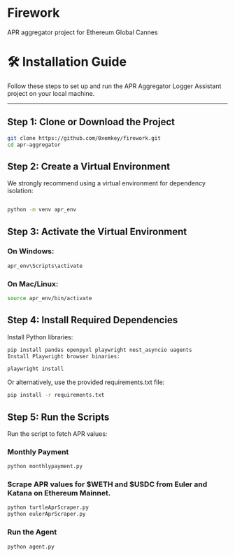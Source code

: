 # Firework
APR aggregator project for Ethereum Global Cannes




# 🛠️ Installation Guide

Follow these steps to set up and run the APR Aggregator Logger Assistant project on your local machine.

---

## Step 1: Clone or Download the Project


```bash
git clone https://github.com/0xemkey/firework.git
cd apr-aggregator
```

## Step 2: Create a Virtual Environment
We strongly recommend using a virtual environment for dependency isolation:

``` bash

python -m venv apr_env
```

## Step 3: Activate the Virtual Environment
### On Windows:
```bash
apr_env\Scripts\activate
```
### On Mac/Linux:
```bash
source apr_env/bin/activate
```

## Step 4: Install Required Dependencies
Install Python libraries:
```bash
pip install pandas openpyxl playwright nest_asyncio uagents
Install Playwright browser binaries:
```
```bash
playwright install
```
Or alternatively, use the provided requirements.txt file:

```bash
pip install -r requirements.txt
```

## Step 5: Run the Scripts
Run the script to fetch APR values:

### Monthly Payment 
```bash
python monthlypayment.py
```

### Scrape APR values for $WETH and $USDC from Euler and Katana on Ethereum Mainnet.
```bash
python turtleAprScraper.py
python eulerAprScraper.py
```
### Run the Agent
```bash
python agent.py
```
